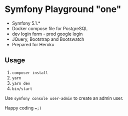 # Symfony Playground "one"

* Symfony 5.1.*
* Docker compose file for PostgreSQL
* dev login form - prod google login
* JQuery, Bootstrap and Bootswatch
* Prepared for Heroku

## Usage

1. `composer install`
1. `yarn`
1. `yarn dev`
1. `bin/start`

Use `symfony console user-admin` to create an admin user.

Happy coding `=;)`
